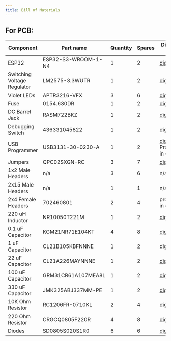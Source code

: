 ```yaml
---
title: Bill of Materials
---
```

## For PCB: 
|Component |Part name | Quantity | Spares |Digikey link|
|----------|----------|----------|--------|-------------|
|ESP32 | ESP32-S3-WROOM-1-N4 |1 |2 |[digikey](https://www.digikey.com/en/products/detail/espressif-systems/ESP32-S3-WROOM-1-N4/16162639)|
|Switching Voltage Regulator |LM2575-3.3WUTR | 1 | 2 | [digikey](https://www.digikey.com/en/products/detail/microchip-technology/LM2575-3-3WU-TR/1027646) |
|Violet LEDs | APTR3216-VFX | 3 | 6 | [digikey](https://www.digikey.com/en/products/detail/kingbright/APTR3216-VFX/10293083) |
|Fuse | 0154.630DR | 1 | 2 | [digikey](https://www.digikey.com/en/products/detail/littelfuse-inc/0154-630DR/552699) |
|DC Barrel Jack | RASM722BKZ | 1 | 2 | [digikey](https://www.digikey.com/en/products/detail/switchcraft-inc/RASM722BKZ/9997459) |
|Debugging Switch | 436331045822 | 1 | 2 | [digikey](https://www.digikey.com/en/products/detail/w%C3%BCrth-elektronik/436331045822/5209092)|
|USB Programmer | USB3131-30-0230-A | 1 | 2 | [digikey](https://www.digikey.com/en/products/detail/gct/USB3131-30-0230-A/9859642) <br> Provided in class |
|Jumpers | QPC02SXGN-RC | 3 | 7 | [digikey](https://www.digikey.com/en/products/detail/sullins-connector-solutions/QPC02SXGN-RC/2618262) |
|1x2 Male Headers | n/a | 3 | 6 | n/a |
|2x15 Male Headers | n/a | 1 | 1 | n/a |
|2x4 Female Headers | 702460801 | 2 | 4 | provided in class |
|220 uH Inductor | NR10050T221M| 1 | 2 | [digikey](https://www.digikey.com/en/products/detail/taiyo-yuden/NR10050T221M/1007976) |
|0.1 uF Capacitor | KGM21NR71E104KT | 4 | 8 | [digikey](https://www.digikey.com/en/products/detail/kyocera-avx/KGM21NR71E104KT/1116281) |
|1 uF Capacitor | CL21B105KBFNNNE | 1 | 2 | [digikey](https://www.digikey.com/en/products/detail/samsung-electro-mechanics/CL21B105KBFNNNE/3886687) | 
|22 uF Capacitor | CL21A226MAYNNNE | 1 | 2 | [digikey](https://www.digikey.com/en/products/detail/samsung-electro-mechanics/CL21A226MAYNNNE/10479857) |
|100 uF Capacitor | GRM31CR61A107MEA8L | 1 | 2 | [digikey](https://www.digikey.com/en/products/detail/murata-electronics/GRM31CR61A107MEA8L/16033775) | 
|330 uF Capacitor | JMK325ABJ337MM-PE | 1 | 2 | [digikey](https://www.digikey.com/en/products/detail/taiyo-yuden/JMK325ABJ337MM-PE/10283779) |
|10K Ohm Resistor | RC1206FR-0710KL | 2 | 4 | [digikey](https://www.digikey.com/en/products/detail/yageo/RC1206FR-0710KL/728483) |
|220 Ohm Resistor | CRGCQ0805F220R| 4 | 8 | [digikey](https://www.digikey.com/en/products/detail/te-connectivity-passive-product/CRGCQ0805F220R/8576343) |
|Diodes | SD0805S020S1R0| 6 | 6 |[digikey](https://www.digikey.com/en/products/detail/kyocera-avx/SD0805S020S1R0/3749517?s=N4IgTCBcDaIMoBEAMAOJBWOSxLgRgCUkQBdAXyA) |
